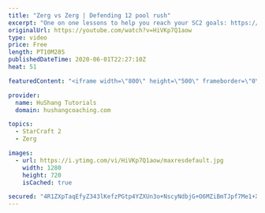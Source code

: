 ```yaml
---
title: "Zerg vs Zerg | Defending 12 pool rush"
excerpt: "One on one lessons to help you reach your SC2 goals: https://www.hushangcoaching.com ------------------------------------------------------------------------------------------------------- In this guide we take a look at how to defend one of the most infamous \"zerg rushes\" in sc2: the 12 pool. This rush"
originalUrl: https://youtube.com/watch?v=HiVKp7Q1aow
type: video
price: Free
length: PT10M28S
publishedDateTime: 2020-06-01T22:27:10Z
heat: 51

featuredContent: "<iframe width=\"800\" height=\"500\" frameborder=\"0\" src=\"https://www.youtube.com/embed/HiVKp7Q1aow\" allow=\"accelerometer; autoplay; encrypted-media; gyroscope; picture-in-picture\" allowfullscreen></iframe>"

provider:
  name: HuShang Tutorials
  domain: hushangcoaching.com

topics:
  - StarCraft 2
  - Zerg

images:
  - url: https://i.ytimg.com/vi/HiVKp7Q1aow/maxresdefault.jpg
    width: 1280
    height: 720
    isCached: true

secured: "4R1ZXpTaqEfyZ343lKefzPGtp4YZXUn3o+NscyNdbjG+O6MZiBmTJpf7Me1+XMwqE2aftW+JEzIaxeyogHATeJB7FhyVKs9yqhMv3xFgWe3kYGfEO4Pnu+ndfQEOj0noxIDZG5PWjwujr3h6ot1kK+vUQjP01/KMqf3GVboWljx3C6MUfk9lXSOFZ/Ch4V7lrxFizuUvlyu+YG3qaYWGqXNixFGYrQvcebifIJO1Cli0NWe5SQieZ3y+FpF+je2cxkrEQTEcuVUbmRnaV/dMkEY7XFs4O/w0IrXLndu6+RuFQrJmva0JSavJL7Zb/oJHG0AuejG3ww83KfYULDf6yJLAyZE1yRRhbJcijboU+yfvCAGu1lzhrxhZeywL2NVyNUzbSrzhVmWBLlXyzBNV/XFk8d70iS/ojxW6RftVWwo=;cZz/5HE+OHIDaeR+C+5Ltg=="
---
```


